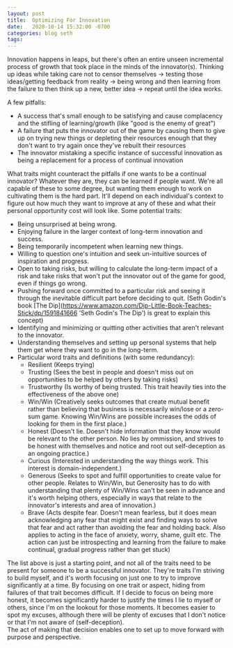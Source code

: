 ```yaml
---
layout: post
title:  Optimizing For Innovation
date:   2020-10-14 15:32:00 -0700
categories: blog seth
tags: 
---
```


Innovation happens in leaps, but there's often an entire unseen incremental process of growth that took place in the minds of the innovator(s). Thinking up ideas while taking care not to censor themselves -> testing those ideas/getting feedback from reality -> being wrong and then learning from the failure to then think up a new, better idea -> repeat until the idea works. 

A few pitfalls: 

* A success that's small enough to be satisfying and cause complacency and the stifling of learning/growth (like "good is the enemy of great")
* A failure that puts the innovator out of the game by causing them to give up on trying new things or depleting their resources enough that they don't want to try again once they've rebuilt their resources
* The innovator mistaking a specific instance of successful innovation as being a replacement for a process of continual innovation 

What traits might counteract the pitfalls if one wants to be a continual innovator? Whatever they are, they can be learned if people want. We're all capable of these to some degree, but wanting them enough to work on cultivating them is the hard part. It'll depend on each individual's context to figure out how much they want to improve at any of these and what their personal opportunity cost will look like. Some potential traits: 

* Being unsurprised at being wrong. 
* Enjoying failure in the larger context of long-term innovation and success. 
* Being temporarily incompetent when learning new things.
* Willing to question one's intuition and seek un-intuitive sources of inspiration and progress. 
* Open to taking risks, but willing to calculate the long-term impact of a risk and take risks that won't put the innovator out of the game for good, even if things go wrong. 
* Pushing forward once committed to a particular risk and seeing it through the inevitable difficult part before deciding to quit. (Seth Godin's book [The Dip](https://www.amazon.com/Dip-Little-Book-Teaches-Stick/dp/1591841666 'Seth Godin's The Dip') is great to explain this concept)
* Identifying and minimizing or quitting other activities that aren't relevant to the innovator. 
* Understanding themselves and setting up personal systems that help them get where they want to go in the long-term. 
* Particular word traits and definitions (with some redundancy): 
  * Resilient (Keeps trying)
  * Trusting (Sees the best in people and doesn't miss out on opportunities to be helped by others by taking risks)
  * Trustworthy (Is worthy of being trusted. This trait heavily ties into the effectiveness of the above one)
  * Win/Win (Creatively seeks outcomes that create mutual benefit rather than believing that business is necessarily win/lose or a zero-sum game. Knowing Win/Wins are possible increases the odds of looking for them in the first place.)
  * Honest (Doesn't lie. Doesn't hide information that they know would be relevant to the other person. No lies by ommission, and strives to be honest with themselves and notice and root out self-deception as an ongoing practice.)
  * Curious (Interested in understanding the way things work. This interest is domain-independent.)
  * Generous (Seeks to spot and fulfill opportunities to create value for other people. Relates to Win/Win, but Generosity has to do with understanding that plenty of Win/Wins can't be seen in advance and it's worth helping others, especially in ways that relate to the innovator's interests and area of innovation.)
  * Brave (Acts despite fear. Doesn't mean fearless, but it does mean acknowledging any fear that might exist and finding ways to solve that fear and act rather than avoiding the fear and holding back. Also applies to acting in the face of anxiety, worry, shame, guilt etc. The action can just be introspecting and learning from the failure to make continual, gradual progress rather than get stuck)
  
The list above is just a starting point, and not all of the traits need to be present for someone to be a successful innovator. They're traits I'm striving to build myself, and it's worth focusing on just one to try to improve significantly at a time. By focusing on one trait or aspect, hiding from failures of that trait becomes difficult. If I decide to focus on being more honest, it becomes significantly harder to justify the times I lie to myself or others, since I'm on the lookout for those moments. It becomes easier to spot my excuses, although there will be plenty of excuses that I don't notice or that I'm not aware of (self-deception). <br>
The act of making that decision enables one to set up to move forward with purpose and perspective.  





















